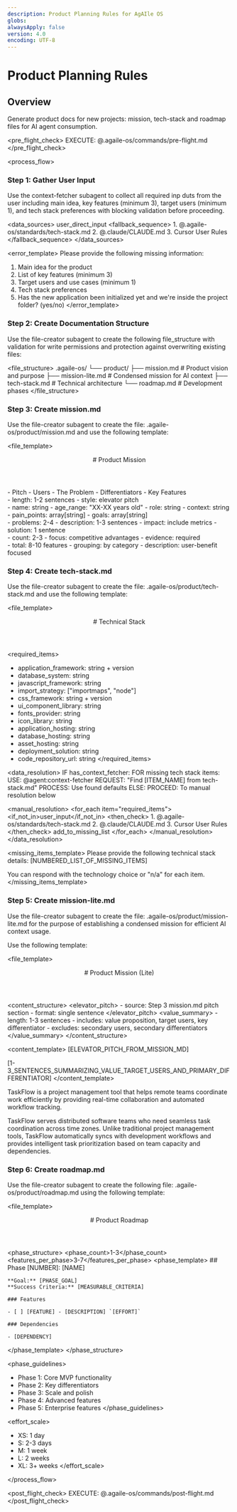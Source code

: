 ```yaml
---
description: Product Planning Rules for AgAIle OS
globs:
alwaysApply: false
version: 4.0
encoding: UTF-8
---
```


# Product Planning Rules

## Overview

Generate product docs for new projects: mission, tech-stack and roadmap files for AI agent consumption.

<pre_flight_check>
EXECUTE: @.agaile-os/commands/pre-flight.md
</pre_flight_check>

<process_flow>

<step number="1" subagent="context-fetcher" name="gather_user_input">

### Step 1: Gather User Input

Use the context-fetcher subagent to collect all required inp duts from the user including main idea, key features (minimum 3), target users (minimum 1), and tech stack preferences with blocking validation before proceeding.

<data_sources>
<primary>user_direct_input</primary>
<fallback_sequence> 1. @.agaile-os/standards/tech-stack.md 2. @.claude/CLAUDE.md 3. Cursor User Rules
</fallback_sequence>
</data_sources>

<error_template>
Please provide the following missing information:

1. Main idea for the product
2. List of key features (minimum 3)
3. Target users and use cases (minimum 1)
4. Tech stack preferences
5. Has the new application been initialized yet and we're inside the project folder? (yes/no)
   </error_template>

</step>

<step number="2" subagent="file-creator" name="create_documentation_structure">

### Step 2: Create Documentation Structure

Use the file-creator subagent to create the following file_structure with validation for write permissions and protection against overwriting existing files:

<file_structure>
.agaile-os/
└── product/
├── mission.md # Product vision and purpose
├── mission-lite.md # Condensed mission for AI context
├── tech-stack.md # Technical architecture
└── roadmap.md # Development phases
</file_structure>

</step>

<step number="3" subagent="file-creator" name="create_mission_md">

### Step 3: Create mission.md

Use the file-creator subagent to create the file: .agaile-os/product/mission.md and use the following template:

<file_template>

  <header>
    # Product Mission
  </header>
  <required_sections>
    - Pitch
    - Users
    - The Problem
    - Differentiators
    - Key Features
  </required_sections>
</file_template>

<section name="pitch">
  <template>
    ## Pitch

    [PRODUCT_NAME] is a [PRODUCT_TYPE] that helps [TARGET_USERS] [SOLVE_PROBLEM] by providing [KEY_VALUE_PROPOSITION].

  </template>
  <constraints>
    - length: 1-2 sentences
    - style: elevator pitch
  </constraints>
</section>

<section name="users">
  <template>
    ## Users

    ### Primary Customers

    - [CUSTOMER_SEGMENT_1]: [DESCRIPTION]
    - [CUSTOMER_SEGMENT_2]: [DESCRIPTION]

    ### User Personas

    **[USER_TYPE]** ([AGE_RANGE])
    - **Role:** [JOB_TITLE]
    - **Context:** [BUSINESS_CONTEXT]
    - **Pain Points:** [PAIN_POINT_1], [PAIN_POINT_2]
    - **Goals:** [GOAL_1], [GOAL_2]

  </template>
  <schema>
    - name: string
    - age_range: "XX-XX years old"
    - role: string
    - context: string
    - pain_points: array[string]
    - goals: array[string]
  </schema>
</section>

<section name="problem">
  <template>
    ## The Problem

    ### [PROBLEM_TITLE]

    [PROBLEM_DESCRIPTION]. [QUANTIFIABLE_IMPACT].

    **Our Solution:** [SOLUTION_DESCRIPTION]

  </template>
  <constraints>
    - problems: 2-4
    - description: 1-3 sentences
    - impact: include metrics
    - solution: 1 sentence
  </constraints>
</section>

<section name="differentiators">
  <template>
    ## Differentiators

    ### [DIFFERENTIATOR_TITLE]

    Unlike [COMPETITOR_OR_ALTERNATIVE], we provide [SPECIFIC_ADVANTAGE]. This results in [MEASURABLE_BENEFIT].

  </template>
  <constraints>
    - count: 2-3
    - focus: competitive advantages
    - evidence: required
  </constraints>
</section>

<section name="features">
  <template>
    ## Key Features

    ### Core Features

    - **[FEATURE_NAME]:** [USER_BENEFIT_DESCRIPTION]

    ### Collaboration Features

    - **[FEATURE_NAME]:** [USER_BENEFIT_DESCRIPTION]

  </template>
  <constraints>
    - total: 8-10 features
    - grouping: by category
    - description: user-benefit focused
  </constraints>
</section>

</step>

<step number="4" subagent="file-creator" name="create_tech_stack_md">

### Step 4: Create tech-stack.md

Use the file-creator subagent to create the file: .agaile-os/product/tech-stack.md and use the following template:

<file_template>

  <header>
    # Technical Stack
  </header>
</file_template>

<required_items>

- application_framework: string + version
- database_system: string
- javascript_framework: string
- import_strategy: ["importmaps", "node"]
- css_framework: string + version
- ui_component_library: string
- fonts_provider: string
- icon_library: string
- application_hosting: string
- database_hosting: string
- asset_hosting: string
- deployment_solution: string
- code_repository_url: string
  </required_items>

<data_resolution>
IF has_context_fetcher:
FOR missing tech stack items:
USE: @agent:context-fetcher
REQUEST: "Find [ITEM_NAME] from tech-stack.md"
PROCESS: Use found defaults
ELSE:
PROCEED: To manual resolution below

<manual_resolution>
<for_each item="required_items">
<if_not_in>user_input</if_not_in>
<then_check> 1. @.agaile-os/standards/tech-stack.md 2. @.claude/CLAUDE.md 3. Cursor User Rules
</then_check>
<else>add_to_missing_list</else>
</for_each>
</manual_resolution>
</data_resolution>

<missing_items_template>
Please provide the following technical stack details:
[NUMBERED_LIST_OF_MISSING_ITEMS]

You can respond with the technology choice or "n/a" for each item.
</missing_items_template>

</step>

<step number="5" subagent="file-creator" name="create_mission_lite_md">

### Step 5: Create mission-lite.md

Use the file-creator subagent to create the file: .agaile-os/product/mission-lite.md for the purpose of establishing a condensed mission for efficient AI context usage.

Use the following template:

<file_template>

  <header>
    # Product Mission (Lite)
  </header>
</file_template>

<content_structure>
<elevator_pitch> - source: Step 3 mission.md pitch section - format: single sentence
</elevator_pitch>
<value_summary> - length: 1-3 sentences - includes: value proposition, target users, key differentiator - excludes: secondary users, secondary differentiators
</value_summary>
</content_structure>

<content_template>
[ELEVATOR_PITCH_FROM_MISSION_MD]

[1-3_SENTENCES_SUMMARIZING_VALUE_TARGET_USERS_AND_PRIMARY_DIFFERENTIATOR]
</content_template>

<example>
  TaskFlow is a project management tool that helps remote teams coordinate work efficiently by providing real-time collaboration and automated workflow tracking.

TaskFlow serves distributed software teams who need seamless task coordination across time zones. Unlike traditional project management tools, TaskFlow automatically syncs with development workflows and provides intelligent task prioritization based on team capacity and dependencies.
</example>

</step>

<step number="6" subagent="file-creator" name="create_roadmap_md">

### Step 6: Create roadmap.md

Use the file-creator subagent to create the following file: .agaile-os/product/roadmap.md using the following template:

<file_template>

  <header>
    # Product Roadmap
  </header>
</file_template>

<phase_structure>
<phase_count>1-3</phase_count>
<features_per_phase>3-7</features_per_phase>
<phase_template> ## Phase [NUMBER]: [NAME]

    **Goal:** [PHASE_GOAL]
    **Success Criteria:** [MEASURABLE_CRITERIA]

    ### Features

    - [ ] [FEATURE] - [DESCRIPTION] `[EFFORT]`

    ### Dependencies

    - [DEPENDENCY]

</phase_template>
</phase_structure>

<phase_guidelines>

- Phase 1: Core MVP functionality
- Phase 2: Key differentiators
- Phase 3: Scale and polish
- Phase 4: Advanced features
- Phase 5: Enterprise features
  </phase_guidelines>

<effort_scale>

- XS: 1 day
- S: 2-3 days
- M: 1 week
- L: 2 weeks
- XL: 3+ weeks
  </effort_scale>

</step>

</process_flow>

<post_flight_check>
EXECUTE: @.agaile-os/commands/post-flight.md
</post_flight_check>
